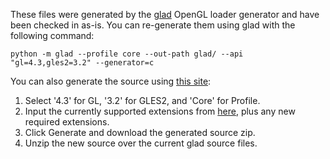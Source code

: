 These files were generated by the [glad](https://github.com/Dav1dde/glad) OpenGL loader generator and have been checked in as-is. You can re-generate them using glad with the following command:

```
python -m glad --profile core --out-path glad/ --api "gl=4.3,gles2=3.2" --generator=c
```

You can also generate the source using [this site](https://glad.dav1d.de/):
1. Select '4.3' for GL, '3.2' for GLES2, and 'Core' for Profile.
2. Input the currently supported extensions from [here](https://github.com/citra-emu/citra/blob/master/externals/glad/include/glad/glad.h#L9), plus any new required extensions.
3. Click Generate and download the generated source zip.
4. Unzip the new source over the current glad source files.